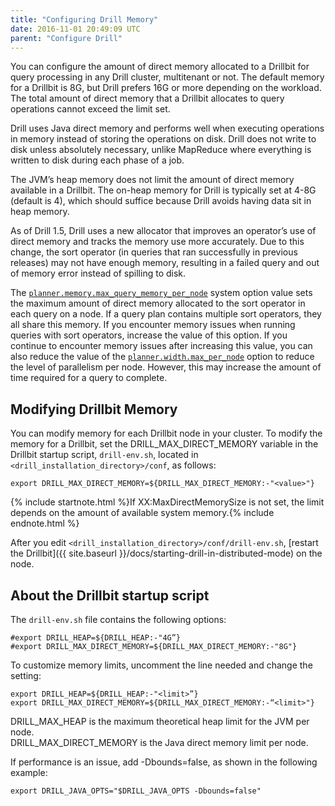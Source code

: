 ```yaml
---
title: "Configuring Drill Memory"
date: 2016-11-01 20:49:09 UTC
parent: "Configure Drill"
---
```


You can configure the amount of direct memory allocated to a Drillbit for query processing in any Drill cluster, multitenant or not. The default memory for a Drillbit is 8G, but Drill prefers 16G or more depending on the workload. The total amount of direct memory that a Drillbit allocates to query operations cannot exceed the limit set.

Drill uses Java direct memory and performs well when executing
operations in memory instead of storing the operations on disk. Drill does not
write to disk unless absolutely necessary, unlike MapReduce where everything
is written to disk during each phase of a job.

The JVM’s heap memory does not limit the amount of direct memory available in
a Drillbit. The on-heap memory for Drill is typically set at 4-8G (default is 4), which should
suffice because Drill avoids having data sit in heap memory.

As of Drill 1.5, Drill uses a new allocator that improves an operator’s use of direct memory and tracks the memory use more accurately. Due to this change, the sort operator (in queries that ran successfully in previous releases) may not have enough memory, resulting in a failed query and out of memory error instead of spilling to disk.


The [`planner.memory.max_query_memory_per_node`]({{site.baseurl}}/docs/configuration-options-introduction/#system-options) system option value sets the maximum amount of direct memory allocated to the sort operator in each query on a node. If a query plan contains multiple sort operators, they all share this memory. If you encounter memory issues when running queries with sort operators, increase the value of this option. If you continue to encounter memory issues after increasing this value, you can also reduce the value of the [`planner.width.max_per_node`]({{site.baseurl}}/docs/configuration-options-introduction/) option to reduce the level of parallelism per node. However, this may increase the amount of time required for a query to complete.  


## Modifying Drillbit Memory

You can modify memory for each Drillbit node in your cluster. To modify the memory for a Drillbit, set the DRILL_MAX_DIRECT_MEMORY variable in the Drillbit startup script, `drill-env.sh`, located in `<drill_installation_directory>/conf`, as follows:

    export DRILL_MAX_DIRECT_MEMORY=${DRILL_MAX_DIRECT_MEMORY:-"<value>"}

{% include startnote.html %}If XX:MaxDirectMemorySize is not set, the limit depends on the amount of available system memory.{% include endnote.html %}

After you edit `<drill_installation_directory>/conf/drill-env.sh`, [restart the Drillbit]({{ site.baseurl }}/docs/starting-drill-in-distributed-mode) on the node.

## About the Drillbit startup script

The `drill-env.sh` file contains the following options:

    #export DRILL_HEAP=${DRILL_HEAP:-"4G”}  
    #export DRILL_MAX_DIRECT_MEMORY=${DRILL_MAX_DIRECT_MEMORY:-"8G"}

To customize memory limits, uncomment the line needed and change the setting:  

    export DRILL_HEAP=${DRILL_HEAP:-"<limit>”}
    export DRILL_MAX_DIRECT_MEMORY=${DRILL_MAX_DIRECT_MEMORY:-“<limit>"}  

DRILL_MAX_HEAP is the maximum theoretical heap limit for the JVM per node.  
DRILL_MAX_DIRECT_MEMORY is the Java direct memory limit per node.  

If performance is an issue, add -Dbounds=false, as shown in the following example:

    export DRILL_JAVA_OPTS="$DRILL_JAVA_OPTS -Dbounds=false"
